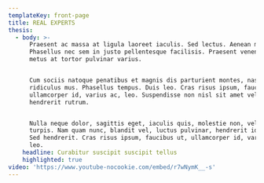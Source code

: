 ```yaml
---
templateKey: front-page
title: REAL EXPERTS
thesis:
  - body: >-
      Praesent ac massa at ligula laoreet iaculis. Sed lectus. Aenean massa.
      Phasellus nec sem in justo pellentesque facilisis. Praesent venenatis
      metus at tortor pulvinar varius.


      Cum sociis natoque penatibus et magnis dis parturient montes, nascetur
      ridiculus mus. Phasellus tempus. Duis leo. Cras risus ipsum, faucibus ut,
      ullamcorper id, varius ac, leo. Suspendisse non nisl sit amet velit
      hendrerit rutrum.


      Nulla neque dolor, sagittis eget, iaculis quis, molestie non, velit. In
      turpis. Nam quam nunc, blandit vel, luctus pulvinar, hendrerit id, lorem.
      Sed hendrerit. Cras risus ipsum, faucibus ut, ullamcorper id, varius ac,
      leo.
    headline: Curabitur suscipit suscipit tellus
    highlighted: true
video: 'https://www.youtube-nocookie.com/embed/r7wNymK__-s'
---
```


